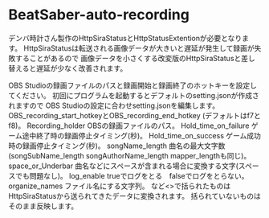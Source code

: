 # BeatSaber-auto-recording
デンバ時計さん製作のHttpSiraStatusとHttpStatusExtentionが必要となります。
HttpSiraStatusは転送される画像データが大きいと遅延が発生して録画が失敗することがあるので
画像データを小さくする改変版のHttpSiraStatusと差し替えると遅延が少なく改善されます。

OBS Studioの録画ファイルのパスと録画開始と録画終了のホットキーを設定してください。
初回にプログラムを起動するとデフォルトのsetting.jsonが作成されますので
OBS Studioの設定に合わせsetting.jsonを編集します。
OBS_recording_start_hotkeyとOBS_recording_end_hotkey (デフォルトはf7とf8)。
Recording_holder OBSの録画ファイルのパス。
Hold_time_on_failure ゲーム途中終了時の録画停止タイミング(秒)。
Hold_time_on_success ゲーム成功時の録画停止タイミング(秒)。
songName_length 曲名の最大文字数 (songSubName_length songAuthorName_length mapper_lengthも同じ)。
space_or_Underbar 曲名などにスペースが含まれる場合に変換する文字(スペースでも問題なし)。
log_enable trueでログをとる　falseでログをとらない。
organize_names ファイル名にする文字列。
    <songName>など<>で括られたものはHttpSiraStatusから送られてきたデータに変換されます。
    括られていないものはそのまま反映します。
